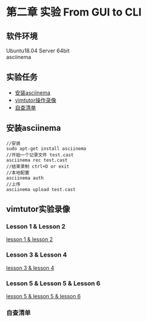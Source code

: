 # 第二章 实验 From GUI to CLI

## 软件环境

Ubuntu18.04 Server 64bit  
asciinema

## 实验任务

* [安装asciinema](#安装asciinema)
* [vimtutor操作录像](#vimtutor操作录像)
* [自查清单](#自查清单)

## 安装asciinema

```
//安装
sudo apt-get install asciinema
//开始一个记录文件 test.cast
asciinema rec test.cast
//结束录制 ctrl+D or exit
//本地配置
asciinema auth
//上传
asciinema upload test.cast
```

## vimtutor实验录像

### Lesson 1 & Lesson 2

[lesson 1 & lesson 2](https://asciinema.org/a/4BtbEYWfLdH44hyzUSJWthRY1)

### Lesson 3 & Lesson 4

[lesson 3 & lesson 4](https://asciinema.org/a/pjMx82wcdiQKeTAwEBIX5ea3n)

### Lesson 5 & Lesson 5 & Lesson 6

[lesson 5 & lesson 5 & lesson 6]( https://asciinema.org/a/1ZWam4vxAjuXOUvwBAML8ACOY)

### 自查清单
